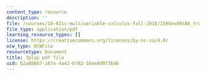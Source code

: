 ```yaml
---
content_type: resource
description: ''
file: /courses/18-02sc-multivariable-calculus-fall-2010/15HVevXRsBA_transcript.pdf
file_type: application/pdf
learning_resource_types: []
license: https://creativecommons.org/licenses/by-nc-sa/4.0/
ocw_type: OCWFile
resourcetype: Document
title: 3play pdf file
uid: b2a888b7-16fe-4a42-b782-16ee8d973646
---
```

